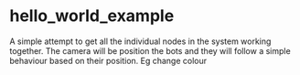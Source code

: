 # hello_world_example
A simple attempt to get all the individual nodes in the system working together. The camera will be position the bots and they will follow a simple behaviour based on their position. Eg change colour
